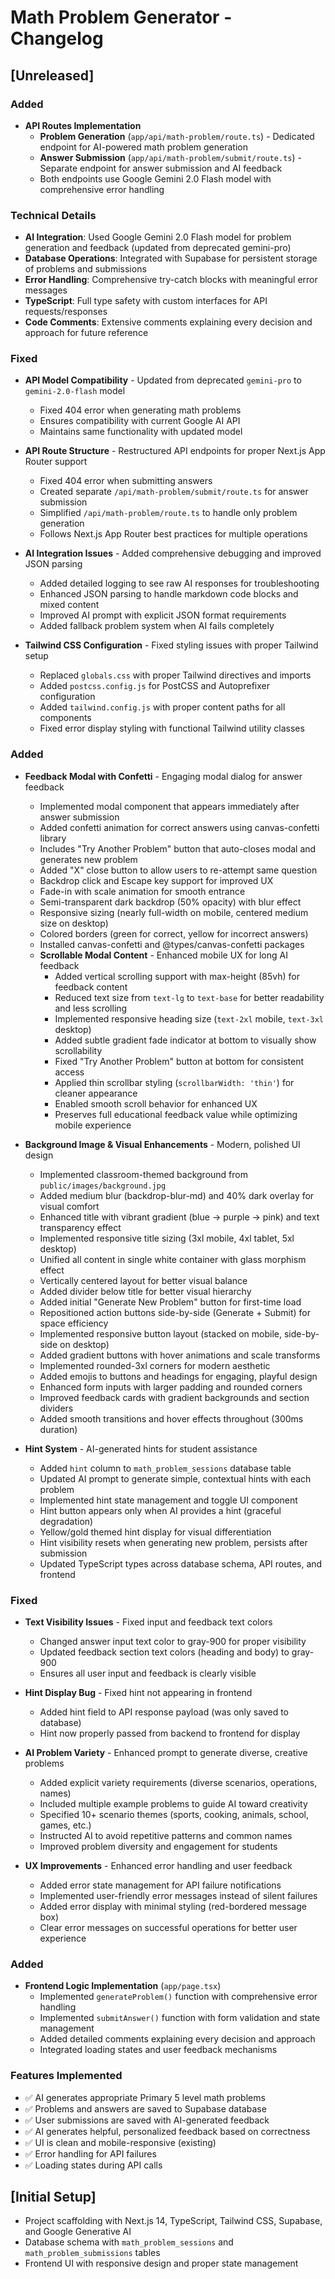 # Math Problem Generator - Changelog

## [Unreleased]

### Added
- **API Routes Implementation**
  - **Problem Generation** (`app/api/math-problem/route.ts`) - Dedicated endpoint for AI-powered math problem generation
  - **Answer Submission** (`app/api/math-problem/submit/route.ts`) - Separate endpoint for answer submission and AI feedback
  - Both endpoints use Google Gemini 2.0 Flash model with comprehensive error handling

### Technical Details
- **AI Integration**: Used Google Gemini 2.0 Flash model for problem generation and feedback (updated from deprecated gemini-pro)
- **Database Operations**: Integrated with Supabase for persistent storage of problems and submissions
- **Error Handling**: Comprehensive try-catch blocks with meaningful error messages
- **TypeScript**: Full type safety with custom interfaces for API requests/responses
- **Code Comments**: Extensive comments explaining every decision and approach for future reference

### Fixed
- **API Model Compatibility** - Updated from deprecated `gemini-pro` to `gemini-2.0-flash` model
  - Fixed 404 error when generating math problems
  - Ensures compatibility with current Google AI API
  - Maintains same functionality with updated model

- **API Route Structure** - Restructured API endpoints for proper Next.js App Router support
  - Fixed 404 error when submitting answers
  - Created separate `/api/math-problem/submit/route.ts` for answer submission
  - Simplified `/api/math-problem/route.ts` to handle only problem generation
  - Follows Next.js App Router best practices for multiple operations

- **AI Integration Issues** - Added comprehensive debugging and improved JSON parsing
  - Added detailed logging to see raw AI responses for troubleshooting
  - Enhanced JSON parsing to handle markdown code blocks and mixed content
  - Improved AI prompt with explicit JSON format requirements
  - Added fallback problem system when AI fails completely

- **Tailwind CSS Configuration** - Fixed styling issues with proper Tailwind setup
  - Replaced `globals.css` with proper Tailwind directives and imports
  - Added `postcss.config.js` for PostCSS and Autoprefixer configuration
  - Added `tailwind.config.js` with proper content paths for all components
  - Fixed error display styling with functional Tailwind utility classes

### Added
- **Feedback Modal with Confetti** - Engaging modal dialog for answer feedback
  - Implemented modal component that appears immediately after answer submission
  - Added confetti animation for correct answers using canvas-confetti library
  - Includes "Try Another Problem" button that auto-closes modal and generates new problem
  - Added "X" close button to allow users to re-attempt same question
  - Backdrop click and Escape key support for improved UX
  - Fade-in with scale animation for smooth entrance
  - Semi-transparent dark backdrop (50% opacity) with blur effect
  - Responsive sizing (nearly full-width on mobile, centered medium size on desktop)
  - Colored borders (green for correct, yellow for incorrect answers)
  - Installed canvas-confetti and @types/canvas-confetti packages
  - **Scrollable Modal Content** - Enhanced mobile UX for long AI feedback
    - Added vertical scrolling support with max-height (85vh) for feedback content
    - Reduced text size from `text-lg` to `text-base` for better readability and less scrolling
    - Implemented responsive heading size (`text-2xl` mobile, `text-3xl` desktop)
    - Added subtle gradient fade indicator at bottom to visually show scrollability
    - Fixed "Try Another Problem" button at bottom for consistent access
    - Applied thin scrollbar styling (`scrollbarWidth: 'thin'`) for cleaner appearance
    - Enabled smooth scroll behavior for enhanced UX
    - Preserves full educational feedback value while optimizing mobile experience

- **Background Image & Visual Enhancements** - Modern, polished UI design
  - Implemented classroom-themed background from `public/images/background.jpg`
  - Added medium blur (backdrop-blur-md) and 40% dark overlay for visual comfort
  - Enhanced title with vibrant gradient (blue → purple → pink) and text transparency effect
  - Implemented responsive title sizing (3xl mobile, 4xl tablet, 5xl desktop)
  - Unified all content in single white container with glass morphism effect
  - Vertically centered layout for better visual balance
  - Added divider below title for better visual hierarchy
  - Added initial "Generate New Problem" button for first-time load
  - Repositioned action buttons side-by-side (Generate + Submit) for space efficiency
  - Implemented responsive button layout (stacked on mobile, side-by-side on desktop)
  - Added gradient buttons with hover animations and scale transforms
  - Implemented rounded-3xl corners for modern aesthetic
  - Added emojis to buttons and headings for engaging, playful design
  - Enhanced form inputs with larger padding and rounded corners
  - Improved feedback cards with gradient backgrounds and section dividers
  - Added smooth transitions and hover effects throughout (300ms duration)

- **Hint System** - AI-generated hints for student assistance
  - Added `hint` column to `math_problem_sessions` database table
  - Updated AI prompt to generate simple, contextual hints with each problem
  - Implemented hint state management and toggle UI component
  - Hint button appears only when AI provides a hint (graceful degradation)
  - Yellow/gold themed hint display for visual differentiation
  - Hint visibility resets when generating new problem, persists after submission
  - Updated TypeScript types across database schema, API routes, and frontend

### Fixed
- **Text Visibility Issues** - Fixed input and feedback text colors
  - Changed answer input text color to gray-900 for proper visibility
  - Updated feedback section text colors (heading and body) to gray-900
  - Ensures all user input and feedback is clearly visible

- **Hint Display Bug** - Fixed hint not appearing in frontend
  - Added hint field to API response payload (was only saved to database)
  - Hint now properly passed from backend to frontend for display

- **AI Problem Variety** - Enhanced prompt to generate diverse, creative problems
  - Added explicit variety requirements (diverse scenarios, operations, names)
  - Included multiple example problems to guide AI toward creativity
  - Specified 10+ scenario themes (sports, cooking, animals, school, games, etc.)
  - Instructed AI to avoid repetitive patterns and common names
  - Improved problem diversity and engagement for students

- **UX Improvements** - Enhanced error handling and user feedback
  - Added error state management for API failure notifications
  - Implemented user-friendly error messages instead of silent failures
  - Added error display with minimal styling (red-bordered message box)
  - Clear error messages on successful operations for better user experience

### Added
- **Frontend Logic Implementation** (`app/page.tsx`)
  - Implemented `generateProblem()` function with comprehensive error handling
  - Implemented `submitAnswer()` function with form validation and state management
  - Added detailed comments explaining every decision and approach
  - Integrated loading states and user feedback mechanisms

### Features Implemented
- ✅ AI generates appropriate Primary 5 level math problems
- ✅ Problems and answers are saved to Supabase database
- ✅ User submissions are saved with AI-generated feedback
- ✅ AI generates helpful, personalized feedback based on correctness
- ✅ UI is clean and mobile-responsive (existing)
- ✅ Error handling for API failures
- ✅ Loading states during API calls

## [Initial Setup]
- Project scaffolding with Next.js 14, TypeScript, Tailwind CSS, Supabase, and Google Generative AI
- Database schema with `math_problem_sessions` and `math_problem_submissions` tables
- Frontend UI with responsive design and proper state management
